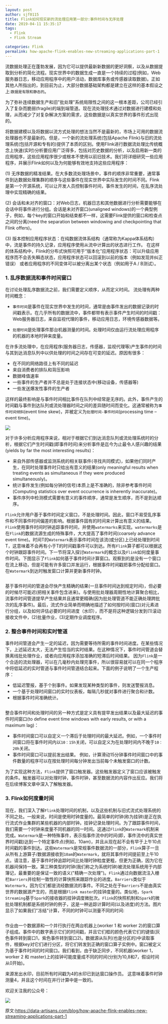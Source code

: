 ```yaml
---
layout: post
author: sjf0115
title: Flink如何现实新的流处理应用第一部分:事件时间与无序处理
date: 2019-04-11 15:35:17
tags:
  - Flink
  - Flink Stream

categories: Flink
permalink: how-apache-flink-enables-new-streaming-applications-part-1
---
```


流数据处理正在蓬勃发展，因为它可以提供最新新数据的更好洞察，以及从数据提取到分析的简化流程。现实世界中的数据生成一直是一个持续的过程(例如，Web服务器日志，移动应用程序中的用户活动，数据库事务或传感器读取数据)。正如其他人所指出的，到目前为止，大部分数据基础架构都是建立在这样的基本假设之上:`数据是有限和静态的`。

为了弥补连续数据生产和旧"批处理"系统局限性之间的这一根本差距，公司已经引入了复杂而脆弱(fragile)的端到端管道。现在流处理技术通过对数据进行建模和处理，从而减少了对复杂解决方案的需求，这些数据是以真实世界的事件形式出现的。

将数据建模以及将数据以流方式处理的想法当然不是最新的，市场上可用的数据流处理器也不是最新的。但是，一个新的流处理系统(包括Apache Flink)与旧的流处理系统(包括开源和专有的)提供了本质的区别。使用Flink进行数据流处理比传统概念上快速(实时)分析要应用广泛得多，包括对历史数据的分析，以及启用新一类的应用程序，这些应用程序很少或根本不使用以前旧技术。我们将详细研究一些应用程序，并展示Flink如何以及为何能够有效地支持这些应用程序：

(1) 无序数据的精准结果。在大多数流处理场景中，事件的顺序非常重要，通常事件到达数据处理集群的顺序与这些事件在现实世界中实际发生的时间不同。Flink是第一个开源系统，可以让开发人员控制事件时间，事件发生的时间，在乱序流处理中实现精确的结果。

(2) 会话和未对齐的窗口：对Web日志，机器日志和其他数据进行分析需要能够在会话中将事件进行分组。会话是未对齐窗口(unaligned windows)的一个典型例子，例如，每个key的窗口开始和结束都不一样，这需要Flink提供的窗口和检查点之间的分离(need the separation between windowing and checkpointing that Flink offers)。

(3) 版本控制应用程序状态：在纯数据流体系结构（通常称为Kappa体系结构）中，流是事件的持久记录，应用程序使用从流中计算出的状态进行工作。 在这样的体系结构中，Flink的分布式快照可用于“版本化”应用程序状态：可以升级应用程序而不会丢失瞬态状态，应用程序状态可以回滚到以前的版本（例如发现并纠正错误） 或者应用程序的不同变体可以被分离出某个状态（例如用于A / B测试）。

### 1. 乱序数据流和事件时间窗口

在讨论处理乱序数据流之前，我们需要定义顺序，从而定义时间。 流处理有两种时间概念：

- `事件时间`是事件在现实世界中发生的时间，通常是由事件发出的数据记录的时间戳表示。在几乎所有的数据流中，事件都带有表示事件产生时间的时间戳：Web服务器日志，来自监视代理的事件，移动应用日志，环境传感器数据等。

- `处理时间`是处理事件那台机器测量的时间。处理时间仅由运行流处理应用程序的机器的本地时钟来度量。

在许多流处理中，在应用程序(服务器日志，传感器，监视代理等)产生事件的时间与其到达消息队列中以供处理的时间之间存在可变的延迟。原因有很多：
- 在不同的网络路径上有不同的延迟
- 来自消费者的排队和背压影响
- 数据峰值速率
- 一些事件的生产者并不总是处于连接状态中(移动设备，传感器等)
- 一些发送爆发性事件的生产者

这样的最终影响是与事件时间相比事件在队列中经常是无序的。此外，事件产生的时间戳与事件到达队列或流处理器时间之间的差异随时间而变化。这通常被称为`事件时间倾斜`(event time skew)，并被定义为`处理时间-事件时间`(processing time – event time)。

![](https://github.com/sjf0115/PubLearnNotes/blob/master/image/Flink/Flink%20Stream%E6%8C%87%E5%8D%97%20%E4%BA%8B%E4%BB%B6%E6%97%B6%E9%97%B4%E4%B8%8E%E6%97%A0%E5%BA%8F%E5%A4%84%E7%90%86-outoforder.png?raw=true)

对于许多分析应用程序来说，相对于根据它们到达消息队列或流处理系统时的分析，根据它们产生时间戳(即事件时间)来分析事件是迄今为止最令人感兴趣的结果(yields by far the most interesting results)：

- 来自外部传感器或监测系统的相关联事件(寻找共同模式)，如果他们同时产生，在同时处理事件时只给出有意义的结果(only meaningful results when treating events as simultaneous if they were produced simultaneously)。
- 统计事件发生(例如每分钟的信号)本质上是不准确的，除非参考事件时间(Computing statistics over event occurrence is inherently inaccurate)。
- 事件序列中检测模式需要有意义的事件顺序，通常是发生顺序，而不是到达顺序。

`Flink`允许用户基于事件时间定义窗口，不是处理时间。因此，窗口不易受乱序事件和不同事件时间偏差的影响。根据事件固有的时间来计算出有意义的结果。`Flink`使用事件时间时钟追踪事件时间，并使用`watermarks`来实现。`watermarks`是在`Flink`的数据流源生成的特殊事件，大大提高了事件时间(coarsely advance event time)。时间T的`Watermark`表示事件时间在该流(或分区)上已经处理到时间T，这意味着不会再有小于T的时间戳事件可以到达。所有`Flink`算子都可以根据这个时钟跟踪事件时间。下一节将深入探讨`Watermark`的概念以及`Flink`如何度量事件时间。下图显示了`Flink`如何基于事件时间计算窗口。观察到的是没有一个窗口在流上移动，但是可能有许多窗口并发运行，根据事件时间戳把事件分配给窗口。在`Watermark`到达时触发窗口计算并更新事件时钟。

![]()

基于事件时间的管道会尽快产生精确的结果(一旦事件时间达到规定时间)，但必要的时候尽可能迟(把相关事件包含进来)。与使用批处理器周期性地计算聚合相比，流事件时间管道提早产生结果并且通常更精确(因为批处理管道不能正确处理跨批次的乱序事件)。最后，流式作业简单而明确地描述了如何按时间(窗口)对元素进行分组，以及如何评估必要的时间进度（水印），而不是将这种逻辑分发到(1)滚动接收文件中，(2)批量作业，(3)定期作业调度程序。

### 2. 整合事件时间和实时管道

事件时间管道会产生一定的延迟，因为需要等待所需的事件时间进度。在某些情况下，上述延迟太大，无法产生恰当的实时结果。在这种情况下，事件时间管道会替换离线批处理作业，或者向应用程序添加准确的短滞后时间结果。 因为`Flink`是一个合适的流处理器，可以在几毫秒内处理完事件，所以很容易就可以在同一个程序中将低延迟的实时管道与事件时间管道结合起来。下面的例子说明了一个生产程序：
- 低延迟警报，基于个别事件。如果发现某种类型的事件，则发送警报消息。
- 一个基于处理时间窗口的实时仪表板，每隔几秒就对事件进行聚合和计数。
- 根据事件时间准确统计。

![]()

整合事件时间和处理时间的另一种方式是定义具有提早发出结果以及最大延迟的事件时间窗口(to define event time windows with early results, or with a maximum lag)：
- 事件时间窗口可以自定义一个滞后于处理时间的最大延迟。例如，一个事件时间窗口将在事件时间内以`10：15h`关闭，可以自定义为在处理时间内不晚于`10：20h`关闭。
- 事件时间窗口可以提前发出结果。 例如，计算滑动15分钟事件时间窗口中的事件数量的程序可以在按处理时间每分钟发出当前每个未触发窗口的计数。

为了实现这种方法，`Flink`提供了窗口触发器。这些触发器定义了窗口应该被触发的条件。触发器可以对处理时钟，事件时钟，甚至数据流的内容作出反应。我们将在后续博客文章中深入了解触发器。

### 3. Flink如何度量时间

现在，我们深入了解`Flink`处理时间的机制，以及这些机制与旧式流式处理系统的不同之处。一般来说，时间是使用时钟度量的。最简单的时钟(称为挂钟)是正在执行流式作业集群的某些机器的内部时钟。挂钟记录处理时间。为了跟踪事件时间，我们需要一个时钟来度量不同机器的同一时间。这通过`Flink`的`Watermark`机制来完成。`Watermark`是一种特殊事件，表示指事件流中的时间(即，事件流中的真实世界时间戳)达到一个特定事件点(例如，10am)，并且从现在起不会有早于上午10点时间戳的事件到达。这些`Watermark`是常规事件数据流的一部分，`Flink`算子一旦从所有上游算子/数据源接收到`10am`的`Watermark`，就将其事件时间提前至上午10点。请注意，基于事件时钟追踪时间比处理时钟粒度更粗，但更为正确，因为它在机器间保持一致。第三种类型的时钟(我们称之为系统时钟)被流处理系统用于内部簿记，最重要的是保证一致的语义("精确一次处理")。`Flink`通过向数据流注入栅栏`Barriers`并绘制一致性的计算快照来跟踪作业的进度。`Barriers`类似于`Watermark`，因为它们都是流经数据流的事件。不同之处在于`Barriers`不是由真实世界的数据源产生的，而是根据`Flink master`的挂钟度量的。类似地，`Spark Streaming`基于`Spark`的接收器的挂钟调度微批次。`Flink`的快照机制和`Spark`的微批处理机制都是系统时钟的例子，这是一种追踪计算时间(以及进度)的方法。图片显示了如果我们"冻结"计算，不同的时钟可以测量不同的时间:

![]()

作业由一个数据源和一个并行执行在两台机器上(worker 1 和 worker 2)的窗口算子组成。事件中的数字表示它们的时间戳，并且它们框的颜色代表它们的键值(灰色事件转到窗口1，紫色事件转到窗口2)。数据源从队列(也是分区的)中读取事件，根据key对它们进行分区，将它们转发到正确的窗口算子实例中。窗口被定义为基于事件时间的时间窗口。我们看到，由于缺乏同步，不同机器(worker 1，worker 2 和 master)上的挂钟可能度量成不同的时间(分别为10,8和7，假设时间从0开始)。

来源发出水印，目前所有时间戳为4的水印已到达窗口操作员。 这意味着事件时钟测量4，并且这个时间在并行计算中是一致的。



欢迎关注我的公众号：

![](https://github.com/sjf0115/PubLearnNotes/blob/master/image/Other/%E5%85%AC%E4%BC%97%E5%8F%B7.jpg?raw=true)

原文:https://data-artisans.com/blog/how-apache-flink-enables-new-streaming-applications-part-1
